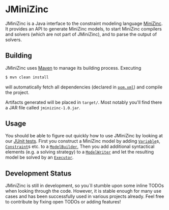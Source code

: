 # JMiniZinc

JMiniZinc is a Java interface to the constraint modeling language [MiniZinc](http://www.minizinc.org/).
It provides an API to generate MiniZinc models, to start MiniZinc compilers and solvers (which are not part of JMiniZinc), and to parse the output of solvers.

## Building

JMiniZinc uses [Maven](https://maven.apache.org) to manage its building process. Executing

```bash
$ mvn clean install
```

will automatically fetch all dependencies (declared in [`pom.xml`](pom.xml)) and compile the project.

Artifacts generated will be placed in `target/`. Most notably you'll find there a JAR file called `jminizinc-1.0.jar`.

## Usage

You should be able to figure out quickly how to use JMiniZinc by looking at our [JUnit tests](/test/at/siemens/ct/jmz/).
First you construct a MiniZinc model by adding [`Variable`](src/at/siemens/ct/jmz/elements/Variable.java)s, [`Constraint`](src/at/siemens/ct/jmz/elements/constraints/Constraint.java)s etc. to a [`ModelBuilder`](src/at/siemens/ct/jmz/IModelBuilder.java),
Then you add additional syntactical elements (e.g. a solving strategy) to a [`ModelWriter`](src/at/siemens/ct/jmz/writer/IModelWriter.java)
and let the resulting model be solved by an [`Executor`](src/at/siemens/ct/jmz/executor/IExecutor.java).

## Development Status

JMiniZinc is still in development, so you´ll stumble upon some inline TODOs when looking through the code.
However, it is stable enough for many use cases and has been successfully used in various projects already.
Feel free to contribute by fixing open TODOs or adding features!